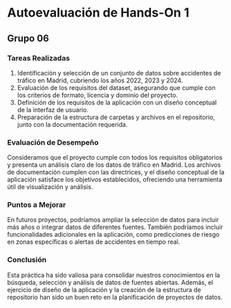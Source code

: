# Autoevaluación de Hands-On 1

## Grupo 06

### Tareas Realizadas
1. Identificación y selección de un conjunto de datos sobre accidentes de tráfico en Madrid, cubriendo los años 2022, 2023 y 2024.
2. Evaluación de los requisitos del dataset, asegurando que cumple con los criterios de formato, licencia y dominio del proyecto.
3. Definición de los requisitos de la aplicación con un diseño conceptual de la interfaz de usuario.
4. Preparación de la estructura de carpetas y archivos en el repositorio, junto con la documentación requerida.

### Evaluación de Desempeño
Consideramos que el proyecto cumple con todos los requisitos obligatorios y presenta un análisis claro de los datos de tráfico en Madrid. Los archivos de documentación cumplen con las directrices, y el diseño conceptual de la aplicación satisface los objetivos establecidos, ofreciendo una herramienta útil de visualización y análisis.

### Puntos a Mejorar
En futuros proyectos, podríamos ampliar la selección de datos para incluir más años o integrar datos de diferentes fuentes. También podríamos incluir funcionalidades adicionales en la aplicación, como predicciones de riesgo en zonas específicas o alertas de accidentes en tiempo real.

### Conclusión
Esta práctica ha sido valiosa para consolidar nuestros conocimientos en la búsqueda, selección y análisis de datos de fuentes abiertas. Además, el ejercicio de diseño de la aplicación y la creación de la estructura de repositorio han sido un buen reto en la planificación de proyectos de datos.

